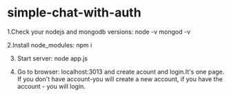 # simple-chat-with-auth
1.Check your nodejs and mongodb versions:
  node -v
  mongod -v

2.Install node_modules:
  npm i
  
3. Start server:
  node app.js
  
4. Go to browser: localhost:3013 and create acount and login.It's one page. If you don't have account-you will create a new account, if you have the account - you will login.
